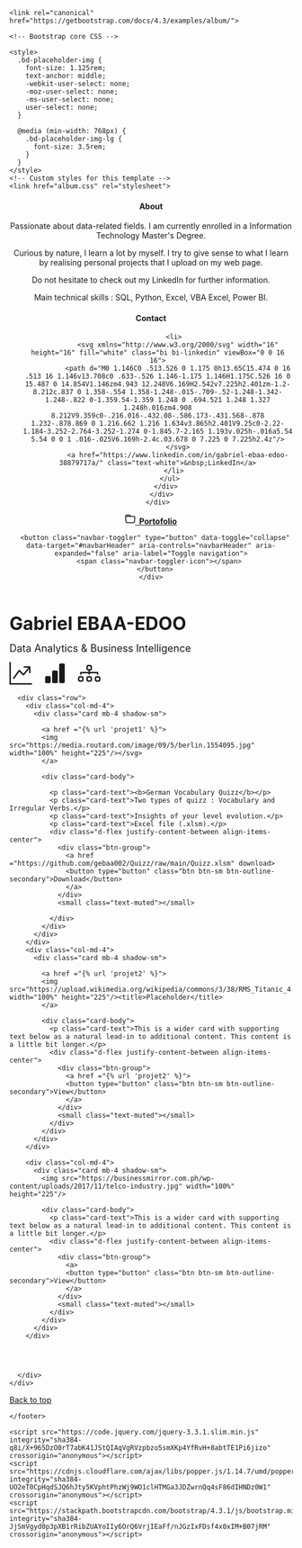 <!DOCTYPE html>
<html lang="en">
<head>
    <meta charset="UTF-8">
    <title>My Site</title>
    <link rel="stylesheet" href="https://stackpath.bootstrapcdn.com/bootstrap/4.3.1/css/bootstrap.min.css" integrity="sha384-ggOyR0iXCbMQv3Xipma34MD+dH/1fQ784/j6cY/iJTQUOhcWr7x9JvoRxT2MZw1T" crossorigin="anonymous">

</head>
<body>



<!doctype html>
<html lang="en">
  <head>
    <meta charset="utf-8">
    <meta name="viewport" content="width=device-width, initial-scale=1, shrink-to-fit=no">
    <meta name="description" content="">
    <meta name="author" content="Mark Otto, Jacob Thornton, and Bootstrap contributors">
    <meta name="generator" content="Jekyll v3.8.5">
    <title>Album</title>

    <link rel="canonical" href="https://getbootstrap.com/docs/4.3/examples/album/">

    <!-- Bootstrap core CSS -->
<link href="/docs/4.3/dist/css/bootstrap.min.css" rel="stylesheet" integrity="sha384-ggOyR0iXCbMQv3Xipma34MD+dH/1fQ784/j6cY/iJTQUOhcWr7x9JvoRxT2MZw1T" crossorigin="anonymous">


    <style>
      .bd-placeholder-img {
        font-size: 1.125rem;
        text-anchor: middle;
        -webkit-user-select: none;
        -moz-user-select: none;
        -ms-user-select: none;
        user-select: none;
      }

      @media (min-width: 768px) {
        .bd-placeholder-img-lg {
          font-size: 3.5rem;
        }
      }
    </style>
    <!-- Custom styles for this template -->
    <link href="album.css" rel="stylesheet">
  </head>

  <header>
  <div class="collapse bg-dark" id="navbarHeader">
    <div class="container">
      <div class="row">
        <div class="col-sm-8 col-md-7 py-4">
          <h4 class="text-white">About</h4>
          <p class="text-muted">Passionate about data-related fields. I am currently enrolled in a Information Technology Master's Degree.</p><p class="text-muted">Curious by nature, I learn a lot by myself. I try to give sense to what I learn by realising personal projects that I upload on my web page.</p><p class="text-muted">Do not hesitate to check out my LinkedIn for further information.</p>
          <p class="text-muted">Main technical skills : SQL, Python, Excel, VBA Excel, Power BI.
        </div>
        <div class="col-sm-4 offset-md-1 py-4">
          <h4 class="text-white">
             Contact
          </h4>
          <ul class="list-unstyled">

            <li>
              <svg xmlns="http://www.w3.org/2000/svg" width="16" height="16" fill="white" class="bi bi-linkedin" viewBox="0 0 16 16">
              <path d="M0 1.146C0 .513.526 0 1.175 0h13.65C15.474 0 16 .513 16 1.146v13.708c0 .633-.526 1.146-1.175 1.146H1.175C.526 16 0 15.487 0 14.854V1.146zm4.943 12.248V6.169H2.542v7.225h2.401zm-1.2-8.212c.837 0 1.358-.554 1.358-1.248-.015-.709-.52-1.248-1.342-1.248-.822 0-1.359.54-1.359 1.248 0 .694.521 1.248 1.327 1.248h.016zm4.908 8.212V9.359c0-.216.016-.432.08-.586.173-.431.568-.878 1.232-.878.869 0 1.216.662 1.216 1.634v3.865h2.401V9.25c0-2.22-1.184-3.252-2.764-3.252-1.274 0-1.845.7-2.165 1.193v.025h-.016a5.54 5.54 0 0 1 .016-.025V6.169h-2.4c.03.678 0 7.225 0 7.225h2.4z"/>
              </svg>
              <a href="https://www.linkedin.com/in/gabriel-ebaa-edoo-38879717a/" class="text-white">&nbsp;LinkedIn</a>
            </li>
          </ul>
        </div>
      </div>
    </div>
  </div>
  <div class="navbar navbar-dark bg-dark">
    <div class="container d-flex justify-content-between">
      <a href="#" class="navbar-brand d-flex align-items-center">
        <svg xmlns="http://www.w3.org/2000/svg" width="18" height="18" fill="currentColor" stroke="currentColor" stroke-width="0.5" aria-hidden="true" class="bi bi-folder" viewBox="0 0 16 16" focusable="false"><path d="M.54 3.87.5 3a2 2 0 0 1 2-2h3.672a2 2 0 0 1 1.414.586l.828.828A2 2 0 0 0 9.828 3h3.982a2 2 0 0 1 1.992 2.181l-.637 7A2 2 0 0 1 13.174 14H2.826a2 2 0 0 1-1.991-1.819l-.637-7a1.99 1.99 0 0 1 .342-1.31zM2.19 4a1 1 0 0 0-.996 1.09l.637 7a1 1 0 0 0 .995.91h10.348a1 1 0 0 0 .995-.91l.637-7A1 1 0 0 0 13.81 4H2.19zm4.69-1.707A1 1 0 0 0 6.172 2H2.5a1 1 0 0 0-1 .981l.006.139C1.72 3.042 1.95 3 2.19 3h5.396l-.707-.707z"/></svg>
        <strong>&nbsp;Portofolio</strong>
      </a>

      <button class="navbar-toggler" type="button" data-toggle="collapse" data-target="#navbarHeader" aria-controls="navbarHeader" aria-expanded="false" aria-label="Toggle navigation">
        <span class="navbar-toggler-icon"></span>
      </button>
    </div>
  </div>
 </header>

<main role="main">




  <div class="album py-5 bg-dark">
  <div class="jumbotron text-center">
    <div class="container">
      <p>
        <b>
          <FONT size="6">
            Gabriel EBAA-EDOO
          </FONT>
        </b>
      </p>
      <p>
        <FONT size="4">
          Data Analytics & Business Intelligence
        </FONT>
      </p>
        <svg xmlns="http://www.w3.org/2000/svg" width="40" height="40" fill="currentColor" class="bi bi-graph-up" viewBox="0 0 16 16">
         <path fill-rule="evenodd" d="M0 0h1v15h15v1H0V0zm10 3.5a.5.5 0 0 1 .5-.5h4a.5.5 0 0 1 .5.5v4a.5.5 0 0 1-1 0V4.9l-3.613 4.417a.5.5 0 0 1-.74.037L7.06 6.767l-3.656 5.027a.5.5 0 0 1-.808-.588l4-5.5a.5.5 0 0 1 .758-.06l2.609 2.61L13.445 4H10.5a.5.5 0 0 1-.5-.5z"/>
        </svg>
        <strong>&nbsp;&nbsp;&nbsp;&nbsp;</strong>
        <svg xmlns="http://www.w3.org/2000/svg" width="40" height="40" fill="currentColor" class="bi bi-bar-chart-fill" viewBox="0 0 16 16">
         <path d="M1 11a1 1 0 0 1 1-1h2a1 1 0 0 1 1 1v3a1 1 0 0 1-1 1H2a1 1 0 0 1-1-1v-3zm5-4a1 1 0 0 1 1-1h2a1 1 0 0 1 1 1v7a1 1 0 0 1-1 1H7a1 1 0 0 1-1-1V7zm5-5a1 1 0 0 1 1-1h2a1 1 0 0 1 1 1v12a1 1 0 0 1-1 1h-2a1 1 0 0 1-1-1V2z"/>
        </svg>
        <strong>&nbsp;&nbsp;&nbsp;&nbsp;</strong>
        <svg xmlns="http://www.w3.org/2000/svg" width="40" height="40" fill="currentColor" class="bi bi-diagram-3" viewBox="0 0 16 16">
         <path fill-rule="evenodd" d="M6 3.5A1.5 1.5 0 0 1 7.5 2h1A1.5 1.5 0 0 1 10 3.5v1A1.5 1.5 0 0 1 8.5 6v1H14a.5.5 0 0 1 .5.5v1a.5.5 0 0 1-1 0V8h-5v.5a.5.5 0 0 1-1 0V8h-5v.5a.5.5 0 0 1-1 0v-1A.5.5 0 0 1 2 7h5.5V6A1.5 1.5 0 0 1 6 4.5v-1zM8.5 5a.5.5 0 0 0 .5-.5v-1a.5.5 0 0 0-.5-.5h-1a.5.5 0 0 0-.5.5v1a.5.5 0 0 0 .5.5h1zM0 11.5A1.5 1.5 0 0 1 1.5 10h1A1.5 1.5 0 0 1 4 11.5v1A1.5 1.5 0 0 1 2.5 14h-1A1.5 1.5 0 0 1 0 12.5v-1zm1.5-.5a.5.5 0 0 0-.5.5v1a.5.5 0 0 0 .5.5h1a.5.5 0 0 0 .5-.5v-1a.5.5 0 0 0-.5-.5h-1zm4.5.5A1.5 1.5 0 0 1 7.5 10h1a1.5 1.5 0 0 1 1.5 1.5v1A1.5 1.5 0 0 1 8.5 14h-1A1.5 1.5 0 0 1 6 12.5v-1zm1.5-.5a.5.5 0 0 0-.5.5v1a.5.5 0 0 0 .5.5h1a.5.5 0 0 0 .5-.5v-1a.5.5 0 0 0-.5-.5h-1zm4.5.5a1.5 1.5 0 0 1 1.5-1.5h1a1.5 1.5 0 0 1 1.5 1.5v1a1.5 1.5 0 0 1-1.5 1.5h-1a1.5 1.5 0 0 1-1.5-1.5v-1zm1.5-.5a.5.5 0 0 0-.5.5v1a.5.5 0 0 0 .5.5h1a.5.5 0 0 0 .5-.5v-1a.5.5 0 0 0-.5-.5h-1z"/>
        </svg>
    </div>
  </div>
  </div>

  <div class="album py-5 bg-dark">
    <div class="container">

      <div class="row">
        <div class="col-md-4">
          <div class="card mb-4 shadow-sm">

            <a href ="{% url 'projet1' %}">
            <img src="https://media.routard.com/image/09/5/berlin.1554095.jpg" width="100%" height="225"/></svg>
            </a>

            <div class="card-body">

              <p class="card-text"><b>German Vocabulary Quizz</b></p>
              <p class="card-text">Two types of quizz : Vocabulary and Irregular Verbs.</p>
              <p class="card-text">Insights of your level evolution.</p>
              <p class="card-text">Excel file (.xlsm).</p>
              <div class="d-flex justify-content-between align-items-center">
                <div class="btn-group">
                  <a href ="https://github.com/gebaa002/Quizz/raw/main/Quizz.xlsm" download>
                  <button type="button" class="btn btn-sm btn-outline-secondary">Download</button>
                  </a>
                </div>
                <small class="text-muted"></small>

              </div>
            </div>
          </div>
        </div>
        <div class="col-md-4">
          <div class="card mb-4 shadow-sm">

            <a href ="{% url 'projet2' %}">
            <img src="https://upload.wikimedia.org/wikipedia/commons/3/38/RMS_Titanic_4.jpg" width="100%" height="225"/><title>Placeholder</title>
            </a>

            <div class="card-body">
              <p class="card-text">This is a wider card with supporting text below as a natural lead-in to additional content. This content is a little bit longer.</p>
              <div class="d-flex justify-content-between align-items-center">
                <div class="btn-group">
                  <a href ="{% url 'projet2' %}">
                  <button type="button" class="btn btn-sm btn-outline-secondary">View</button>
                  </a>
                </div>
                <small class="text-muted"></small>
              </div>
            </div>
          </div>
        </div>

        <div class="col-md-4">
          <div class="card mb-4 shadow-sm">
            <img src="https://businessmirror.com.ph/wp-content/uploads/2017/11/telco-industry.jpg" width="100%" height="225"/>

            <div class="card-body">
              <p class="card-text">This is a wider card with supporting text below as a natural lead-in to additional content. This content is a little bit longer.</p>
              <div class="d-flex justify-content-between align-items-center">
                <div class="btn-group">
                  <a>
                  <button type="button" class="btn btn-sm btn-outline-secondary">View</button>
                  </a>
                </div>
                <small class="text-muted"></small>
              </div>
            </div>
          </div>
        </div>




      </div>
    </div>
  </div>


</main>

  <div class="album py-5 bg-dark">
   <footer class="text-muted">
  <div class="container">
    <p class="float-right">
      <a href="#">Back to top</a>
    </p>
     </div>

    </footer>
  </div>
<script src="https://code.jquery.com/jquery-3.3.1.slim.min.js" integrity="sha384-q8i/X+965DzO0rT7abK41JStQIAqVgRVzpbzo5smXKp4YfRvH+8abtTE1Pi6jizo" crossorigin="anonymous"></script>
      <script>window.jQuery || document.write('<script src="/docs/4.3/assets/js/vendor/jquery-slim.min.js"><\/script>')</script><script src="/docs/4.3/dist/js/bootstrap.bundle.min.js" integrity="sha384-xrRywqdh3PHs8keKZN+8zzc5TX0GRTLCcmivcbNJWm2rs5C8PRhcEn3czEjhAO9o" crossorigin="anonymous"></script></body>
</html>

</body>

    <script src="https://code.jquery.com/jquery-3.3.1.slim.min.js" integrity="sha384-q8i/X+965DzO0rT7abK41JStQIAqVgRVzpbzo5smXKp4YfRvH+8abtTE1Pi6jizo" crossorigin="anonymous"></script>
    <script src="https://cdnjs.cloudflare.com/ajax/libs/popper.js/1.14.7/umd/popper.min.js" integrity="sha384-UO2eT0CpHqdSJQ6hJty5KVphtPhzWj9WO1clHTMGa3JDZwrnQq4sF86dIHNDz0W1" crossorigin="anonymous"></script>
    <script src="https://stackpath.bootstrapcdn.com/bootstrap/4.3.1/js/bootstrap.min.js" integrity="sha384-JjSmVgyd0p3pXB1rRibZUAYoIIy6OrQ6VrjIEaFf/nJGzIxFDsf4x0xIM+B07jRM" crossorigin="anonymous"></script>

</html>
